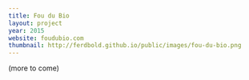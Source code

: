 ```yaml
---
title: Fou du Bio
layout: project
year: 2015
website: foudubio.com
thumbnail: http://ferdbold.github.io/public/images/fou-du-bio.png
---
```


(more to come)